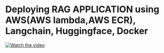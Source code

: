 # Deploying RAG APPLICATION using AWS(AWS lambda,AWS ECR), Langchain, Huggingface, Docker

[![Watch the video](https://via.placeholder.com/480x270.png?text=Click+to+Watch)](https://drive.google.com/file/d/1szUahk6_qanIkxIwhZCyyjiC4Fg5CFVc/view?usp=drive_link)
